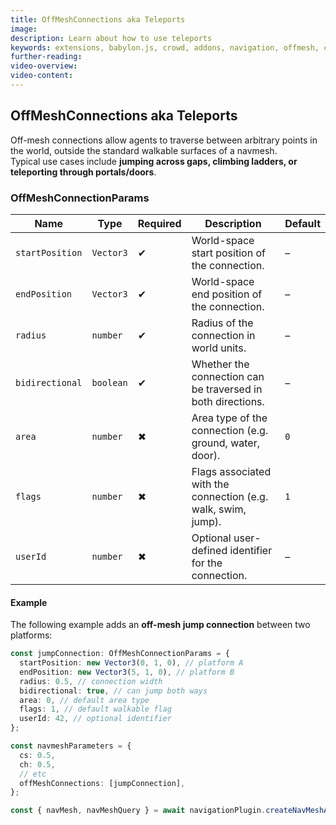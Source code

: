 ```yaml
---
title: OffMeshConnections aka Teleports
image:
description: Learn about how to use teleports
keywords: extensions, babylon.js, crowd, addons, navigation, offmesh, connection, teleport
further-reading:
video-overview:
video-content:
---
```


## OffMeshConnections aka Teleports

Off-mesh connections allow agents to traverse between arbitrary points in the world, outside the standard walkable surfaces of a navmesh.  
Typical use cases include **jumping across gaps, climbing ladders, or teleporting through portals/doors**.

### OffMeshConnectionParams

| Name            | Type      | Required | Description                                                   | Default |
| --------------- | --------- | -------- | ------------------------------------------------------------- | ------- |
| `startPosition` | `Vector3` | ✔        | World-space start position of the connection.                 | –       |
| `endPosition`   | `Vector3` | ✔        | World-space end position of the connection.                   | –       |
| `radius`        | `number`  | ✔        | Radius of the connection in world units.                      | –       |
| `bidirectional` | `boolean` | ✔        | Whether the connection can be traversed in both directions.   | –       |
| `area`          | `number`  | ✖        | Area type of the connection (e.g. ground, water, door).       | `0`     |
| `flags`         | `number`  | ✖        | Flags associated with the connection (e.g. walk, swim, jump). | `1`     |
| `userId`        | `number`  | ✖        | Optional user-defined identifier for the connection.          | –       |

#### Example

The following example adds an **off-mesh jump connection** between two platforms:

```ts
const jumpConnection: OffMeshConnectionParams = {
  startPosition: new Vector3(0, 1, 0), // platform A
  endPosition: new Vector3(5, 1, 0), // platform B
  radius: 0.5, // connection width
  bidirectional: true, // can jump both ways
  area: 0, // default area type
  flags: 1, // default walkable flag
  userId: 42, // optional identifier
};

const navmeshParameters = {
  cs: 0.5,
  ch: 0.5,
  // etc
  offMeshConnections: [jumpConnection],
};

const { navMesh, navMeshQuery } = await navigationPlugin.createNavMeshAsync([staticMesh], navmeshParameters);
```
